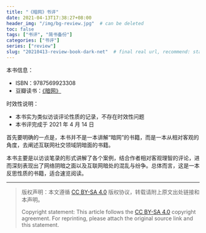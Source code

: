 ```yaml
---
title: "《暗网》书评"
date: 2021-04-13T17:38:27+08:00
header_img: "/img/bg-review.jpg"  # can be deleted
toc: false
tags: ["书评", "简书备份"]
categories: ["书评"]
series: ["review"]
slug: "20210413-review-book-dark-net"  # final real url, recommend: start by date, follow lower case words with hyphen splitter. E.g., `20230316-text-title`
---
```


本书信息：
* ISBN：9787569923308
* 豆瓣读书：[《暗网》](https://book.douban.com/subject/30187654/)

时效性说明：
* 本书实为类似访谈评论性质的记录，不存在时效性问题
* 本书评完成于 2021 年 4 月 14 日

首先要明确的一点是，本书并不是一本讲解“暗网”的书籍，而是一本从相对客观的角度，去阐述互联网社交领域阴暗面的书籍。

本书主要是以访谈笔录的形式讲解了各个案例，结合作者相对客观理智的评论，进而深刻表现出了网络阴暗之面以及互联网暗处的混乱与纷争。总体而言，这是一本反思性质的书籍，适合速览阅读。

---

> 版权声明：本文遵循 [CC BY-SA 4.0](https://creativecommons.org/licenses/by-sa/4.0/deed.zh) 版权协议，转载请附上原文出处链接和本声明。
>
> Copyright statement: This article follows the [CC BY-SA 4.0](https://creativecommons.org/licenses/by-sa/4.0/deed.en) copyright agreement. For reprinting, please attach the original source link and this statement.
